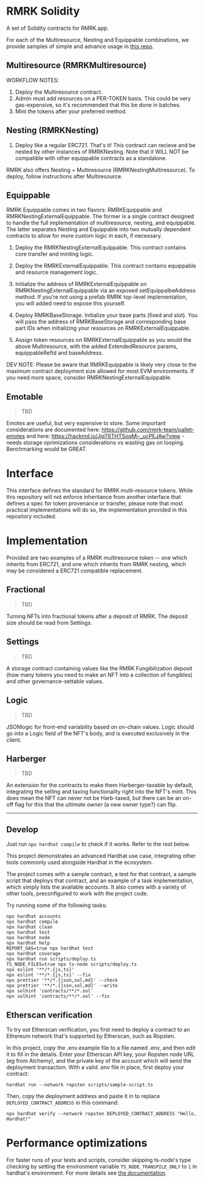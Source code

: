 # RMRK Solidity

A set of Solidity contracts for RMRK.app.

For each of the Multiresource, Nesting and Equippable combinations, we provide samples of simple and advance usage in [this repo](https://github.com/rmrk-team/evm-sample-contracts).

## Multiresource (RMRKMultiresource)

WORKFLOW NOTES:

1. Deploy the Multiresource contract.
2. Admin must add resources on a PER-TOKEN basis. This could be very gas-expensive, so it's recommended that this be done
   in batches.
3. Mint the tokens after your preferred method.

## Nesting (RMRKNesting)

1. Deploy like a regular ERC721. That's it! This contract can recieve and be nested by other instances of RMRKNesting.
   Note that it WILL NOT be compatible with other equippable contracts as a standalone.

RMRK also offers Nesting + Multiresource (RMRKNestingMultiresource). To deploy, follow instructions after Multiresource.

## Equippable

RMRK Equippable comes in two flavors: RMRKEquippable and RMRKNestingExternalEquippable. The former is a single contract designed to handle the full implementation of multiresource, nesting, and equippable. The latter separates Nesting and Equippable into two
mutually dependent contracts to allow for more custom logic in each, if necessary.

1. Deploy the RMRKNestingExternalEquippable. This contract contains core transfer and minting logic.

2. Deploy the RMRKExternalEquippable. This contract contains equippable and resource management logic.

3. Initialize the address of RMRKExternalEquippable on RMRKNestingExternalEquippable via an exposed
   setEquippalbeAddress method. If you're not using a prefab RMRK top-level implementation, you will added
   need to expose this yourself.

4. Deploy RMRKBaseStorage. Initialize your base parts (fixed and slot). You will pass the address of RMRKBaseStorage and corresponding base part IDs when initializing your resources on RMRKExternalEquippable.

5. Assign token resources on RMRKExternalEquippable as you would the above Multiresource, with the added ExtendedResource params, equippableRefId and baseAddress.

DEV NOTE: Please be aware that RMRKEquippable is likely very close to the maximum contract deployment size allowed for most EVM environments. If you need more space, consider RMRKNestingExternalEquippable.

## Emotable

> TBD

Emotes are useful, but very expensive to store. Some important considerations are documented here: https://github.com/rmrk-team/pallet-emotes and here: https://hackmd.io/JjqT6THTSoqMj-_ucPEJAw?view - needs storage oprimizations considerations vs wasting gas on looping. Benchmarking would be GREAT.

# Interface

This interface defines the standard for RMRK multi-resource tokens. While this repository will not enforce inheritance from another interface that defines a spec for token provenance or transfer, please note that most practical implementations will do so, the implementation provided in this repository included.

# Implementation

Provided are two examples of a RMRK multiresource token -- one which inherits from ERC721, and one which inherits from RMRK nesting, which may be considered a ERC721 compatible replacement.

## Fractional

> TBD

Turning NFTs into fractional tokens after a deposit of RMRK.
The deposit size should be read from Settings.

## Settings

> TBD

A storage contract containing values like the RMRK Fungibilization deposit (how many tokens you need to make an NFT into a collection of fungibles) and other governance-settable values.

## Logic

> TBD

JSONlogic for front-end variability based on on-chain values.
Logic should go into a Logic field of the NFT's body, and is executed exclusively in the client.

## Harberger

> TBD

An extension for the contracts to make them Harberger-taxable by default, integrating the selling and taxing functionality right into the NFT's mint. This does mean the NFT can never not be Harb-taxed, but there can be an on-off flag for this that the _ultimate owner_ (a new owner type?) can flip.

---

## Develop

Just run `npx hardhat compile` to check if it works. Refer to the rest below.

This project demonstrates an advanced Hardhat use case, integrating other tools commonly used alongside Hardhat in the ecosystem.

The project comes with a sample contract, a test for that contract, a sample script that deploys that contract, and an example of a task implementation, which simply lists the available accounts. It also comes with a variety of other tools, preconfigured to work with the project code.

Try running some of the following tasks:

```shell
npx hardhat accounts
npx hardhat compile
npx hardhat clean
npx hardhat test
npx hardhat node
npx hardhat help
REPORT_GAS=true npx hardhat test
npx hardhat coverage
npx hardhat run scripts/deploy.ts
TS_NODE_FILES=true npx ts-node scripts/deploy.ts
npx eslint '**/*.{js,ts}'
npx eslint '**/*.{js,ts}' --fix
npx prettier '**/*.{json,sol,md}' --check
npx prettier '**/*.{json,sol,md}' --write
npx solhint 'contracts/**/*.sol'
npx solhint 'contracts/**/*.sol' --fix
```

## Etherscan verification

To try out Etherscan verification, you first need to deploy a contract to an Ethereum network that's supported by Etherscan, such as Ropsten.

In this project, copy the .env.example file to a file named .env, and then edit it to fill in the details. Enter your Etherscan API key, your Ropsten node URL (eg from Alchemy), and the private key of the account which will send the deployment transaction. With a valid .env file in place, first deploy your contract:

```shell
hardhat run --network ropsten scripts/sample-script.ts
```

Then, copy the deployment address and paste it in to replace `DEPLOYED_CONTRACT_ADDRESS` in this command:

```shell
npx hardhat verify --network ropsten DEPLOYED_CONTRACT_ADDRESS "Hello, Hardhat!"
```

# Performance optimizations

For faster runs of your tests and scripts, consider skipping ts-node's type checking by setting the environment variable `TS_NODE_TRANSPILE_ONLY` to `1` in hardhat's environment. For more details see [the documentation](https://hardhat.org/guides/typescript.html#performance-optimizations).
